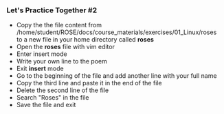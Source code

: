 ### Let's Practice Together \#2

- Copy the the file content from /home/student/ROSE/docs/course_materials/exercises/01_Linux/roses to a new file in your home directory called **roses**
- Open the **roses** file with vim editor
- Enter insert mode
- Write your own line to the poem
- Exit **insert** mode
- Go to the beginning of the file and add another line with your full name
- Copy the third line and paste it in the end of the file
- Delete the second line of the file
- Search "Roses" in the file
- Save the file and exit
